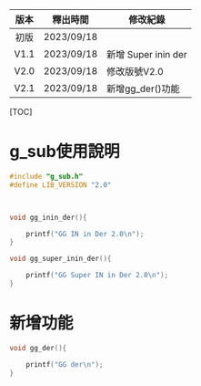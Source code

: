 | 版本 |  釋出時間  | 修改紀錄            |
| :--: | :--------: | ------------------- |
| 初版 | 2023/09/18 |                     |
| V1.1 | 2023/09/18 | 新增 Super inin der |
| V2.0 | 2023/09/18 | 修改版號V2.0        |
| V2.1 | 2023/09/18 | 新增gg_der()功能    |



[TOC]

# g_sub使用說明



```c
#include "g_sub.h"
#define LIB_VERSION "2.0"
```



```c


void gg_inin_der(){

	printf("GG IN in Der 2.0\n");
}

void gg_super_inin_der(){

	printf("GG Super IN in Der 2.0\n");
}
```





# 新增功能

```c
void gg_der(){

	printf("GG der\n");
}

```

